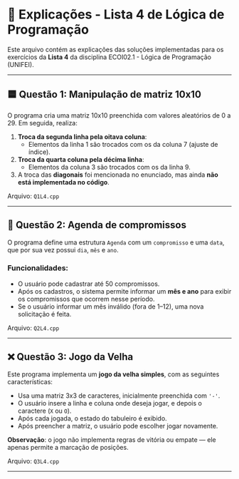 # 🧠 Explicações - Lista 4 de Lógica de Programação

Este arquivo contém as explicações das soluções implementadas para os exercícios da **Lista 4** da disciplina ECOI02.1 - Lógica de Programação (UNIFEI).

---

## 🟦 Questão 1: Manipulação de matriz 10x10

O programa cria uma matriz 10x10 preenchida com valores aleatórios de 0 a 29. Em seguida, realiza:

1. **Troca da segunda linha pela oitava coluna**:
   - Elementos da linha 1 são trocados com os da coluna 7 (ajuste de índice).
2. **Troca da quarta coluna pela décima linha**:
   - Elementos da coluna 3 são trocados com os da linha 9.
3. A troca das **diagonais** foi mencionada no enunciado, mas ainda **não está implementada no código**.

Arquivo: `Q1L4.cpp`

---

## 📅 Questão 2: Agenda de compromissos

O programa define uma estrutura `Agenda` com um `compromisso` e uma `data`, que por sua vez possui `dia`, `mês` e `ano`.

### Funcionalidades:
- O usuário pode cadastrar até 50 compromissos.
- Após os cadastros, o sistema permite informar um **mês e ano** para exibir os compromissos que ocorrem nesse período.
- Se o usuário informar um mês inválido (fora de 1–12), uma nova solicitação é feita.

Arquivo: `Q2L4.cpp`

---

## ❌ Questão 3: Jogo da Velha

Este programa implementa um **jogo da velha simples**, com as seguintes características:

- Usa uma matriz 3x3 de caracteres, inicialmente preenchida com `'-'`.
- O usuário insere a linha e coluna onde deseja jogar, e depois o caractere (`X` ou `O`).
- Após cada jogada, o estado do tabuleiro é exibido.
- Após preencher a matriz, o usuário pode escolher jogar novamente.

**Observação**: o jogo não implementa regras de vitória ou empate — ele apenas permite a marcação de posições.

Arquivo: `Q3L4.cpp`

---

